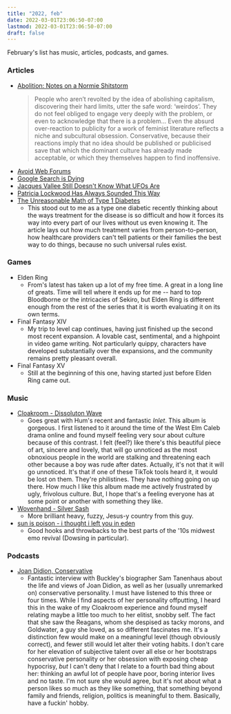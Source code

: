 ```yaml
---
title: "2022, feb"
date: 2022-03-01T23:06:50-07:00
lastmod: 2022-03-01T23:06:50-07:00
draft: false
---
```

February's list has music, articles, podcasts, and games.
<!--more-->

### Articles

- [Abolition: Notes on a Normie Shitstorm](https://salvage.zone/articles/abolition-notes-on-a-normie-shitstorm/)
  > People who aren’t revolted by the idea of abolishing capitalism, discovering their hard limits, utter the safe word: ‘weirdos’. They do not feel obliged to engage very deeply with the problem, or even to acknowledge that there is a problem... Even the absurd over-reaction to publicity for a work of feminist literature reflects a niche and subcultural obsession. Conservative, because their reactions imply that no idea should be published or publicised save that which the dominant culture has already made acceptable, or which they themselves happen to find inoffensive.
- [Avoid Web Forums](https://karl-voit.at/2020/10/23/avoid-web-forums/) 
- [Google Search is Dying](https://dkb.io/post/google-search-is-dying)
- [Jacques Vallee Still Doesn't Know What UFOs Are](https://web.archive.org/web/20220218110944/https%3A%2F%2Fwww.wired.com%2Fstory%2Fjacques-vallee-still-doesnt-know-what-ufos-are)
- [Patricia Lockwood Has Always Sounded This Way](https://www.newyorker.com/culture/the-new-yorker-interview/patricia-lockwood-has-always-sounded-this-way)
- [The Unreasonable Math of Type 1 Diabetes](https://maori.geek.nz/the-unreasonable-math-of-type-1-diabetes-8c96bdf5b7fb)
  - This stood out to me as a type one diabetic recently thinking about the ways treatment for the disease is so difficult and how it forces its way into every part of our lives without us even knowing it. The article lays out how much treatment varies from person-to-person, how healthcare providers can't tell patients or their families the best way to do things, because no such universal rules exist.
  
### Games
- Elden Ring
  - From's latest has taken up a lot of my free time. A great in a long line of greats. Time will tell where it ends up for me -- hard to top Bloodborne or the intricacies of Sekiro, but Elden Ring is different enough from the rest of the series that it is worth evaluating it on its own terms.
- Final Fantasy XIV
  - My trip to level cap continues, having just finished up the second most recent expansion. A lovable cast, sentimental, and a highpoint in video game writing. Not particularly quippy, characters have developed substantially over the expansions, and the community remains pretty pleasant overall.
- Final Fantasy XV
  - Still at the beginning of this one, having started just before Elden Ring came out. 

### Music
- [Cloakroom - Dissoluton Wave](https://cloakroom.bandcamp.com/album/dissolution-wave)
  - Goes great with Hum's recent and fantastic *Inlet*. This album is gorgeous. I first listened to it around the time of the West Elm Caleb drama online and found myself feeling very sour about culture because of this contrast. I felt (feel?) like there's this beautiful piece of art, sincere and lovely, that will go unnoticed as the most obnoxious people in the world are stalking and threatening each other because a boy was rude after dates. Actually, it's not that it will go unnoticed. It's that if one of these TikTok tools heard it, it would be lost on them. They're philistines. They have nothing going on up there. How much I like this album made me actively frustrated by ugly, frivolous culture. But, I hope that's a feeling everyone has at some point or another with something they like.
- [Wovenhand - Silver Sash](https://glitterhouserecords.bandcamp.com/album/silver-sash)
  - More brilliant heavy, fuzzy, Jesus-y country from this guy.
- [sun is poison - i thought i left you in eden](https://sunispoison.bandcamp.com/album/i-thought-i-left-you-in-eden)
  - Good hooks and throwbacks to the best parts of the '10s midwest emo revival (Dowsing in particular). 

### Podcasts
- [Joan Didion, Conservative](https://www.patreon.com/rss/knowyourenemy?auth=a1lMhD7dxGt7tcm-1qneqTnYjU9Ne7Sw)
  - Fantastic interview with Buckley's biographer Sam Tanenhaus about the life and views of Joan Didion, as well as her (usually unremarked on) conservative personality. I must have listened to this three or four times. While I find aspects of her personality offputting, I heard this in the wake of my Cloakroom experience and found myself relating maybe a little too much to her elitist, snobby self. The fact that she saw the Reagans, whom she despised as tacky morons, and Goldwater, a guy she loved, as so different fascinates me. It's a distinction few would make on a meaningful level (though obviously correct), and fewer still would let alter their voting habits. I don't care for her elevation of subjective talent over all else or her bootstraps conservative personality or her obsession with exposing cheap hypocrisy, *but* I can't deny that I relate to a fourth bad thing about her: thinking an awful lot of people have poor, boring interior lives and no taste. I'm not sure she would agree, but it's not about what a person likes so much as they like something, that something beyond family and friends, religion, politics is meaningful to them. Basically, have a fuckin' hobby. 

